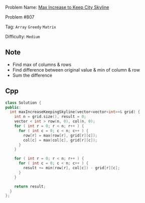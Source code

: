 Problem Name: [Max Increase to Keep City Skyline](https://leetcode.com/problems/max-increase-to-keep-city-skyline/)

Problem #807

Tag: `Array` `Greedy` `Matrix`

Difficulty: `Medium`

## Note

- Find max of columns & rows
- Find difference between original value & min of column & row
- Sum the difference

## Cpp

```cpp
class Solution {
public:
  int maxIncreaseKeepingSkyline(vector<vector<int>>& grid) {
    int n = grid.size(), result = 0;
    vector < int > row(n, 0), col(n, 0);
    for ( int r = 0; r < n; r++ ) {
      for ( int c = 0; c < n; c++ ) {
        row[r] = max(row[r], grid[r][c]);
        col[c] = max(col[c], grid[r][c]);
      }
    }

    for ( int r = 0; r < n; r++ ) {
      for ( int c = 0; c < n; c++ ) {
        result += min(row[r], col[c]) - grid[r][c];
      }
    }

    return result;
  }
};
```
